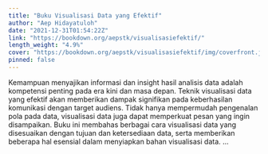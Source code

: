 ```yaml
---
title: "Buku Visualisasi Data yang Efektif"
author: "Aep Hidayatuloh"
date: "2021-12-31T01:54:22Z"
link: "https://bookdown.org/aepstk/visualisasiefektif/"
length_weight: "4.9%"
cover: "https://bookdown.org/aepstk/visualisasiefektif/img/coverfront.jpeg"
pinned: false
---
```


Kemampuan menyajikan informasi dan insight hasil analisis data adalah kompetensi penting pada era kini dan masa depan. Teknik visualisasi data yang efektif akan memberikan dampak signifikan pada keberhasilan komunikasi dengan target audiens. Tidak hanya mempermudah pengenalan pola pada data, visualisasi data juga dapat memperkuat pesan yang ingin disampaikan. Buku ini membahas berbagai cara visualisasi data yang disesuaikan dengan tujuan dan ketersediaan data, serta memberikan beberapa hal esensial dalam menyiapkan bahan visualisasi data.  ...
